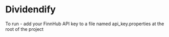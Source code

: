 # Dividendify

To run - add your FinnHub API key to a file named api_key.properties at the root of the project
